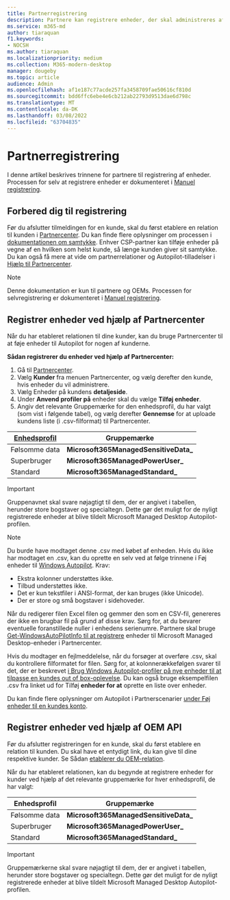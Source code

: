 ```yaml
---
title: Partnerregistrering
description: Partnere kan registrere enheder, der skal administreres af Microsoft Managed Desktop
ms.service: m365-md
author: tiaraquan
f1.keywords:
- NOCSH
ms.author: tiaraquan
ms.localizationpriority: medium
ms.collection: M365-modern-desktop
manager: dougeby
ms.topic: article
audience: Admin
ms.openlocfilehash: af1e187c77acde257fa3458709fae50616cf810d
ms.sourcegitcommit: bdd6ffc6ebe4e6cb212ab22793d9513dae6d798c
ms.translationtype: MT
ms.contentlocale: da-DK
ms.lasthandoff: 03/08/2022
ms.locfileid: "63704835"
---
```

# <a name="partner-registration"></a>Partnerregistrering

I denne artikel beskrives trinnene for partnere til registrering af enheder. Processen for selv at registrere enheder er dokumenteret i [Manuel registrering](manual-registration.md).

## <a name="prepare-for-registration"></a>Forbered dig til registrering

Før du afslutter tilmeldingen for en kunde, skal du først etablere en relation til kunden i [Partnercenter](https://partner.microsoft.com/dashboard). Du kan finde flere oplysninger om processen i [dokumentationen om samtykke](/windows/deployment/windows-autopilot/registration-auth#csp-authorization). Enhver CSP-partner kan tilføje enheder på vegne af en hvilken som helst kunde, så længe kunden giver sit samtykke. Du kan også få mere at vide om partnerrelationer og Autopilot-tilladelser i [Hjælp til Partnercenter](/partner-center/customers_revoke_admin_privileges#windows-autopilot).

> [!NOTE]
> Denne dokumentation er kun til partnere og OEMs. Processen for selvregistrering er dokumenteret i [Manuel registrering](manual-registration.md).

## <a name="register-devices-using-the-partner-center"></a>Registrer enheder ved hjælp af Partnercenter

Når du har etableret relationen til dine kunder, kan du bruge Partnercenter til at føje enheder til Autopilot for nogen af kunderne.

**Sådan registrerer du enheder ved hjælp af Partnercenter:**

1. Gå til [Partnercenter](https://partner.microsoft.com/dashboard).
2. Vælg **Kunder** fra menuen Partnercenter, og vælg derefter den kunde, hvis enheder du vil administrere.
3. Vælg Enheder på kundens **detaljeside**.
4. Under **Anvend profiler på** enheder skal du vælge **Tilføj enheder**.
5. Angiv det relevante Gruppemærke for den enhedsprofil, du har valgt (som vist i følgende tabel), og vælg derefter **Gennemse** for at uploade kundens liste (i .csv-filformat) til Partnercenter.

| [Enhedsprofil](../service-description/profiles.md) | Gruppemærke |
| ----- | -----|
| Følsomme data | **Microsoft365ManagedSensitiveData\_** |
| Superbruger | **Microsoft365ManagedPowerUser\_** |
| Standard | **Microsoft365ManagedStandard\_** |

> [!IMPORTANT]
> Gruppenavnet skal svare nøjagtigt til dem, der er angivet i tabellen, herunder store bogstaver og specialtegn. Dette gør det muligt for de nyligt registrerede enheder at blive tildelt Microsoft Managed Desktop Autopilot-profilen.

>[!NOTE]
> Du burde have modtaget denne .csv med købet af enheden. Hvis du ikke har modtaget en .csv, kan du oprette en selv ved at følge trinnene i Føj enheder til [Windows Autopilot](/windows/deployment/windows-autopilot/add-devices#collecting-the-hardware-id-from-existing-devices-using-powershell). Krav: <ul><li>Ekstra kolonner understøttes ikke.</li> <li>Tilbud understøttes ikke.</li> <li>Det er kun tekstfiler i ANSI-format, der kan bruges (ikke Unicode).</li> <li>Der er store og små bogstaver i sidehoveder.</li></ul> Når du redigerer filen Excel filen og gemmer den som en CSV-fil, genereres der ikke en brugbar fil på grund af disse krav. Sørg for, at du bevarer eventuelle foranstillede nuller i enhedens serienumre. Partnere skal bruge [Get-WindowsAutoPilotInfo til at registrere](https://www.powershellgallery.com/packages/Get-WindowsAutoPilotInfo) enheder til Microsoft Managed Desktop-enheder i Partnercenter.

Hvis du modtager en fejlmeddelelse, når du forsøger at overføre .csv, skal du kontrollere filformatet for filen. Sørg for, at kolonnerækkefølgen svarer til det, der er beskrevet [i Brug Windows Autopilot-profiler på nye enheder til at tilpasse en kundes out of box-oplevelse](/partner-center/autopilot#add-devices-to-a-customers-account). Du kan også bruge eksempelfilen .csv fra linket ud for Tilføj **enheder for at** oprette en liste over enheder.

Du kan finde flere oplysninger om Autopilot i Partnerscenarier [under Føj enheder til en kundes konto](/partner-center/autopilot#add-devices-to-a-customers-account).

## <a name="register-devices-by-using-the-oem-api"></a>Registrer enheder ved hjælp af OEM API

Før du afslutter registreringen for en kunde, skal du først etablere en relation til kunden. Du skal have et entydigt link, du kan give til dine respektive kunder. Se Sådan [etablerer du OEM-relation](/windows/deployment/windows-autopilot/registration-auth#oem-authorization).

Når du har etableret relationen, kan du begynde at registrere enheder for kunder ved hjælp af det relevante gruppemærke for hver enhedsprofil, de har valgt:

| Enhedsprofil | Gruppemærke |
| ----- | ----- |
| Følsomme data | **Microsoft365ManagedSensitiveData\_** |
| Superbruger | **Microsoft365ManagedPowerUser\_** |
| Standard | **Microsoft365ManagedStandard\_** |

> [!IMPORTANT]
> Gruppemærkerne skal svare nøjagtigt til dem, der er angivet i tabellen, herunder store bogstaver og specialtegn. Dette gør det muligt for de nyligt registrerede enheder at blive tildelt Microsoft Managed Desktop Autopilot-profilen.
